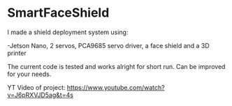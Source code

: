 # SmartFaceShield

I made a shield deployment system using:

-Jetson Nano, 2 servos, PCA9685 servo driver, a face shield and a 3D printer

The current code is tested and works alright for short run. Can be improved for your needs.

YT Video of project: https://www.youtube.com/watch?v=J6pRXVJD5ag&t=4s
